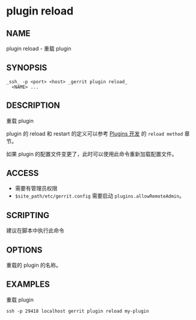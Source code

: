 # plugin reload

## NAME
plugin reload - 重载 plugin

## SYNOPSIS
```
_ssh_ -p <port> <host> _gerrit plugin reload_
  <NAME> ...
```

## DESCRIPTION
重载 plugin

plugin 的 reload 和 restart 的定义可以参考 [Plugins 开发](dev-plugins.md) 的 `reload method` 章节。

如果 plugin 的配置文件变更了，此时可以使用此命令重新加载配置文件。

## ACCESS
* 需要有管理员权限
* `$site_path/etc/gerrit.config` 需要启动 `plugins.allowRemoteAdmin`。

## SCRIPTING
建议在脚本中执行此命令

## OPTIONS
**<NAME>**
	重载的 plugin 的名称。

## EXAMPLES
重载 plugin

```
ssh -p 29418 localhost gerrit plugin reload my-plugin
```

